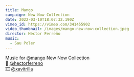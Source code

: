 ```yaml
---
title: Mango
campaign: New Now Collection
date: 2022-03-10T18:07:32.190Z
vimeo_id: https://vimeo.com/341455902
video_thumbnail: /images/mango-new-now-collection.jpeg
director: Héctor Ferreño
music:
  - Sau Poler
---
```

Music for [@mango](https://www.instagram.com/mango/) New Now Collection\
🎥 [@hectorferreno](https://www.instagram.com/hectorferreno/)\
🎞 [@xavitrilla](https://www.instagram.com/xavitrilla/)